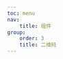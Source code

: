 ```yaml
---
toc: menu
nav:
    title: 组件
group:
    order: 3
    title: 二维码
---
```

<code src="./index.tsx"></code>